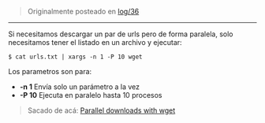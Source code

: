 <!-- TITLE: Descargando de forma parelela con wget -->
<!-- SUBTITLE: O cualquier otro comando -->

> Originalmente posteado en [log/36](https://log.exos.ninja/36)

---

Si necesitamos descargar un par de urls pero de forma paralela, solo necesitamos tener el listado en un archivo y ejecutar:

    $ cat urls.txt | xargs -n 1 -P 10 wget

Los parametros son para:

* **-n 1** Envía solo un parámetro a la vez
* **-P 10** Ejecuta en paralelo hasta 10 procesos

> Sacado de acá: [Parallel downloads with wget](http://jmuras.com/blog/index.html%3Fp=90.html)